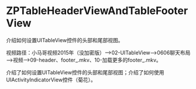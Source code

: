 # ZPTableHeaderViewAndTableFooterView
介绍如何设置UITableView控件的头部和尾部视图。

视频路径：小马哥视频2015年（没加密版）——>02-UITableView——>0606聊天布局——>视频——>09-header、footer_.mkv、10-加载更多的footer_.mkv。

介绍了如何设置UITableView控件的头部和尾部视图；介绍了如何使用UIActivityIndicatorView控件（菊花）。
